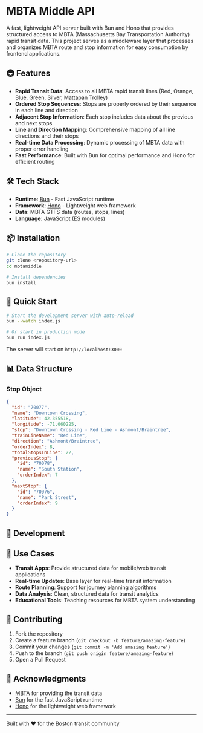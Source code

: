 # MBTA Middle API

A fast, lightweight API server built with Bun and Hono that provides structured access to MBTA (Massachusetts Bay Transportation Authority) rapid transit data. This project serves as a middleware layer that processes and organizes MBTA route and stop information for easy consumption by frontend applications.

## 🚇 Features

- **Rapid Transit Data**: Access to all MBTA rapid transit lines (Red, Orange, Blue, Green, Silver, Mattapan Trolley)
- **Ordered Stop Sequences**: Stops are properly ordered by their sequence in each line and direction
- **Adjacent Stop Information**: Each stop includes data about the previous and next stops
- **Line and Direction Mapping**: Comprehensive mapping of all line directions and their stops
- **Real-time Data Processing**: Dynamic processing of MBTA data with proper error handling
- **Fast Performance**: Built with Bun for optimal performance and Hono for efficient routing

## 🛠️ Tech Stack

- **Runtime**: [Bun](https://bun.sh) - Fast JavaScript runtime
- **Framework**: [Hono](https://hono.dev) - Lightweight web framework
- **Data**: MBTA GTFS data (routes, stops, lines)
- **Language**: JavaScript (ES modules)

## 📦 Installation

```bash
# Clone the repository
git clone <repository-url>
cd mbtamiddle

# Install dependencies
bun install
```

## 🚀 Quick Start

```bash
# Start the development server with auto-reload
bun --watch index.js

# Or start in production mode
bun run index.js
```

The server will start on `http://localhost:3000`

## 📊 Data Structure

### Stop Object
```json
{
  "id": "70077",
  "name": "Downtown Crossing",
  "latitude": 42.355518,
  "longitude": -71.060225,
  "stop": "Downtown Crossing - Red Line - Ashmont/Braintree",
  "trainLineName": "Red Line",
  "direction": "Ashmont/Braintree",
  "orderIndex": 8,
  "totalStopsInLine": 22,
  "previousStop": {
    "id": "70078",
    "name": "South Station",
    "orderIndex": 7
  },
  "nextStop": {
    "id": "70076",
    "name": "Park Street",
    "orderIndex": 9
  }
}
```

## 🔧 Development

## 🎯 Use Cases

- **Transit Apps**: Provide structured data for mobile/web transit applications
- **Real-time Updates**: Base layer for real-time transit information
- **Route Planning**: Support for journey planning algorithms
- **Data Analysis**: Clean, structured data for transit analytics
- **Educational Tools**: Teaching resources for MBTA system understanding

## 🤝 Contributing

1. Fork the repository
2. Create a feature branch (`git checkout -b feature/amazing-feature`)
3. Commit your changes (`git commit -m 'Add amazing feature'`)
4. Push to the branch (`git push origin feature/amazing-feature`)
5. Open a Pull Request

## 🙏 Acknowledgments

- [MBTA](https://www.mbta.com/) for providing the transit data
- [Bun](https://bun.sh) for the fast JavaScript runtime
- [Hono](https://hono.dev) for the lightweight web framework

---

Built with ❤️ for the Boston transit community

